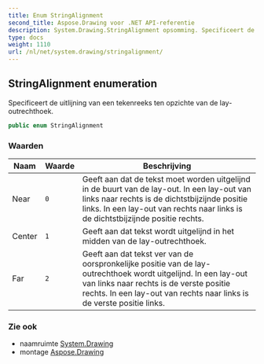 ```yaml
---
title: Enum StringAlignment
second_title: Aspose.Drawing voor .NET API-referentie
description: System.Drawing.StringAlignment opsomming. Specificeert de uitlijning van een tekenreeks ten opzichte van de layoutrechthoek.
type: docs
weight: 1110
url: /nl/net/system.drawing/stringalignment/
---
```

## StringAlignment enumeration

Specificeert de uitlijning van een tekenreeks ten opzichte van de lay-outrechthoek.

```csharp
public enum StringAlignment
```

### Waarden

| Naam | Waarde | Beschrijving |
| --- | --- | --- |
| Near | `0` | Geeft aan dat de tekst moet worden uitgelijnd in de buurt van de lay-out. In een lay-out van links naar rechts is de dichtstbijzijnde positie links. In een lay-out van rechts naar links is de dichtstbijzijnde positie rechts. |
| Center | `1` | Geeft aan dat tekst wordt uitgelijnd in het midden van de lay-outrechthoek. |
| Far | `2` | Geeft aan dat tekst ver van de oorspronkelijke positie van de lay-outrechthoek wordt uitgelijnd. In een lay-out van links naar rechts is de verste positie rechts. In een lay-out van rechts naar links is de verste positie links. |

### Zie ook

* naamruimte [System.Drawing](../../system.drawing/)
* montage [Aspose.Drawing](../../)


